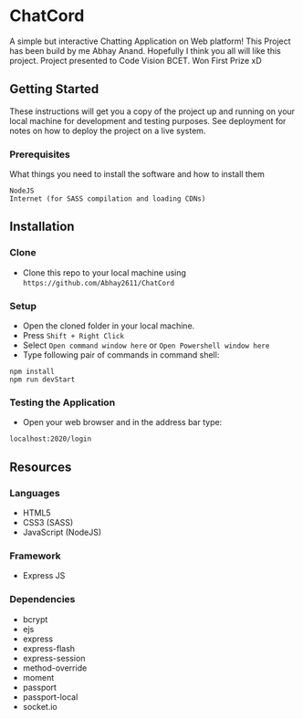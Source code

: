 # ChatCord

 A simple but interactive Chatting Application on Web platform! This Project has been build by me Abhay Anand. Hopefully I think you all will like this project. Project presented to Code Vision BCET. Won First Prize xD

## Getting Started

These instructions will get you a copy of the project up and running on your local machine for development and testing purposes. See deployment for notes on how to deploy the project on a live system.

### Prerequisites

What things you need to install the software and how to install them

```
NodeJS 
Internet (for SASS compilation and loading CDNs)
```
## Installation

### Clone

- Clone this repo to your local machine using `https://github.com/Abhay2611/ChatCord`

### Setup

- Open the cloned folder in your local machine.
- Press `Shift + Right Click` 
- Select `Open command window here` or `Open Powershell window here`
- Type following pair of commands in command shell:

```
npm install
npm run devStart
```

### Testing the Application

- Open your web browser and in the address bar type:

```
localhost:2020/login
```

## Resources

### Languages

- HTML5
- CSS3 (SASS)
- JavaScript (NodeJS)

### Framework

- Express JS

### Dependencies

- bcrypt
- ejs
- express
- express-flash
- express-session
- method-override
- moment
- passport
- passport-local
- socket.io
